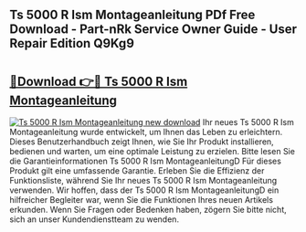 ## Ts 5000 R Ism Montageanleitung PDf Free Download - Part-nRk Service Owner Guide - User Repair Edition Q9Kg9

# <h2><a href="http://df6zup.blite.top/?on=Ts+5000+R+Ism+Montageanleitung">🔗Download 👉🔴 Ts 5000 R Ism Montageanleitung</a></h2>

[![Ts 5000 R Ism Montageanleitung new download](https://i.imgur.com/lujVjoI.png)](http://df6zup.blite.top/?on=Ts+5000+R+Ism+Montageanleitung)
Ihr neues Ts 5000 R Ism Montageanleitung wurde entwickelt, um Ihnen das Leben zu erleichtern. Dieses Benutzerhandbuch zeigt Ihnen, wie Sie Ihr Produkt installieren, bedienen und warten, um eine optimale Leistung zu erzielen. Bitte lesen Sie die Garantieinformationen Ts 5000 R Ism MontageanleitungD Für dieses Produkt gilt eine umfassende Garantie. Erleben Sie die Effizienz der Funktionsliste, während Sie Ihr neues Ts 5000 R Ism Montageanleitung verwenden. Wir hoffen, dass der Ts 5000 R Ism MontageanleitungD ein hilfreicher Begleiter war, wenn Sie die Funktionen Ihres neuen Artikels erkunden. Wenn Sie Fragen oder Bedenken haben, zögern Sie bitte nicht, sich an unser Kundendienstteam zu wenden.

